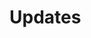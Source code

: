 # Updates

<figure><img src=".gitbook/assets/Maze.PNG" alt=""><figcaption></figcaption></figure>

<figure><img src=".gitbook/assets/SEPC.PNG" alt=""><figcaption></figcaption></figure>

<figure><img src=".gitbook/assets/Virtually_Mad.PNG" alt=""><figcaption></figcaption></figure>

<figure><img src=".gitbook/assets/Lockpick2.PNG" alt=""><figcaption></figcaption></figure>

<figure><img src=".gitbook/assets/Lockpick1.PNG" alt=""><figcaption></figcaption></figure>

<figure><img src=".gitbook/assets/Reminiscent.PNG" alt=""><figcaption></figcaption></figure>

<figure><img src=".gitbook/assets/Partial_Encryption.PNG" alt=""><figcaption></figcaption></figure>

<figure><img src=".gitbook/assets/Cyberpsychosis.PNG" alt=""><figcaption></figcaption></figure>

<figure><img src=".gitbook/assets/FFModule.PNG" alt=""><figcaption></figcaption></figure>

<figure><img src=".gitbook/assets/Debugme.PNG" alt=""><figcaption></figcaption></figure>
